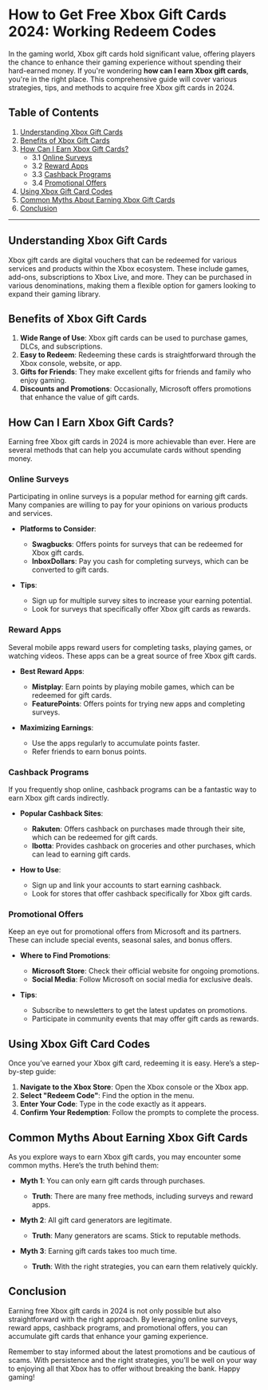 # How to Get Free Xbox Gift Cards 2024: Working Redeem Codes

In the gaming world, Xbox gift cards hold significant value, offering players the chance to enhance their gaming experience without spending their hard-earned money. If you're wondering **how can I earn Xbox gift cards**, you're in the right place. This comprehensive guide will cover various strategies, tips, and methods to acquire free Xbox gift cards in 2024. 

## Table of Contents

1. [Understanding Xbox Gift Cards](#understanding-xbox-gift-cards)
2. [Benefits of Xbox Gift Cards](#benefits-of-xbox-gift-cards)
3. [How Can I Earn Xbox Gift Cards?](#how-can-i-earn-xbox-gift-cards)
   - 3.1 [Online Surveys](#online-surveys)
   - 3.2 [Reward Apps](#reward-apps)
   - 3.3 [Cashback Programs](#cashback-programs)
   - 3.4 [Promotional Offers](#promotional-offers)
4. [Using Xbox Gift Card Codes](#using-xbox-gift-card-codes)
5. [Common Myths About Earning Xbox Gift Cards](#common-myths-about-earning-xbox-gift-cards)
6. [Conclusion](#conclusion)

---

## Understanding Xbox Gift Cards

Xbox gift cards are digital vouchers that can be redeemed for various services and products within the Xbox ecosystem. These include games, add-ons, subscriptions to Xbox Live, and more. They can be purchased in various denominations, making them a flexible option for gamers looking to expand their gaming library.

## Benefits of Xbox Gift Cards

1. **Wide Range of Use**: Xbox gift cards can be used to purchase games, DLCs, and subscriptions.
2. **Easy to Redeem**: Redeeming these cards is straightforward through the Xbox console, website, or app.
3. **Gifts for Friends**: They make excellent gifts for friends and family who enjoy gaming.
4. **Discounts and Promotions**: Occasionally, Microsoft offers promotions that enhance the value of gift cards.

## How Can I Earn Xbox Gift Cards?

Earning free Xbox gift cards in 2024 is more achievable than ever. Here are several methods that can help you accumulate cards without spending money.

### Online Surveys

Participating in online surveys is a popular method for earning gift cards. Many companies are willing to pay for your opinions on various products and services. 

- **Platforms to Consider**:
  - **Swagbucks**: Offers points for surveys that can be redeemed for Xbox gift cards.
  - **InboxDollars**: Pay you cash for completing surveys, which can be converted to gift cards.
  
- **Tips**:
  - Sign up for multiple survey sites to increase your earning potential.
  - Look for surveys that specifically offer Xbox gift cards as rewards.

### Reward Apps

Several mobile apps reward users for completing tasks, playing games, or watching videos. These apps can be a great source of free Xbox gift cards.

- **Best Reward Apps**:
  - **Mistplay**: Earn points by playing mobile games, which can be redeemed for gift cards.
  - **FeaturePoints**: Offers points for trying new apps and completing surveys.

- **Maximizing Earnings**:
  - Use the apps regularly to accumulate points faster.
  - Refer friends to earn bonus points.

### Cashback Programs

If you frequently shop online, cashback programs can be a fantastic way to earn Xbox gift cards indirectly. 

- **Popular Cashback Sites**:
  - **Rakuten**: Offers cashback on purchases made through their site, which can be redeemed for gift cards.
  - **Ibotta**: Provides cashback on groceries and other purchases, which can lead to earning gift cards.

- **How to Use**:
  - Sign up and link your accounts to start earning cashback.
  - Look for stores that offer cashback specifically for Xbox gift cards.

### Promotional Offers

Keep an eye out for promotional offers from Microsoft and its partners. These can include special events, seasonal sales, and bonus offers.

- **Where to Find Promotions**:
  - **Microsoft Store**: Check their official website for ongoing promotions.
  - **Social Media**: Follow Microsoft on social media for exclusive deals.

- **Tips**:
  - Subscribe to newsletters to get the latest updates on promotions.
  - Participate in community events that may offer gift cards as rewards.

## Using Xbox Gift Card Codes

Once you’ve earned your Xbox gift card, redeeming it is easy. Here’s a step-by-step guide:

1. **Navigate to the Xbox Store**: Open the Xbox console or the Xbox app.
2. **Select "Redeem Code"**: Find the option in the menu.
3. **Enter Your Code**: Type in the code exactly as it appears.
4. **Confirm Your Redemption**: Follow the prompts to complete the process.

## Common Myths About Earning Xbox Gift Cards

As you explore ways to earn Xbox gift cards, you may encounter some common myths. Here’s the truth behind them:

- **Myth 1**: You can only earn gift cards through purchases.
  - **Truth**: There are many free methods, including surveys and reward apps.

- **Myth 2**: All gift card generators are legitimate.
  - **Truth**: Many generators are scams. Stick to reputable methods.

- **Myth 3**: Earning gift cards takes too much time.
  - **Truth**: With the right strategies, you can earn them relatively quickly.

## Conclusion

Earning free Xbox gift cards in 2024 is not only possible but also straightforward with the right approach. By leveraging online surveys, reward apps, cashback programs, and promotional offers, you can accumulate gift cards that enhance your gaming experience.

Remember to stay informed about the latest promotions and be cautious of scams. With persistence and the right strategies, you'll be well on your way to enjoying all that Xbox has to offer without breaking the bank. Happy gaming!
